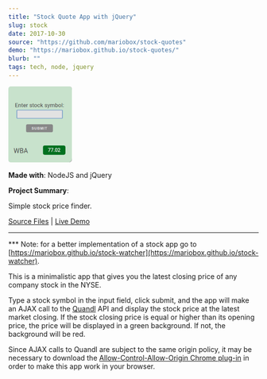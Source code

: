 ```yaml
---
title: "Stock Quote App with jQuery"
slug: stock	
date: 2017-10-30
source: "https://github.com/mariobox/stock-quotes"
demo: "https://mariobox.github.io/stock-quotes/"
blurb: ""
tags: tech, node, jquery
---
```


<img src="../img/stocks.png" style="border-radius: 5px;">

**Made with**: <i class="icon-nodejs"></i> NodeJS and <i class="icon-jquery"></i> jQuery

**Project Summary**: 

Simple stock price finder.

[Source Files](https://github.com/mariobox/stock-quotes) | [Live Demo](https://mariobox.github.io/stock-quotes/)<hr class="art" />

*** Note: for a better implementation of a stock app go to [https://mariobox.github.io/stock-watcher](https://mariobox.github.io/stock-watcher). 

This is a minimalistic app that gives you the latest closing price of any company stock in the NYSE. 

Type a stock symbol in the input field, click submit, and the app will make an AJAX call to the [Quandl](https://www.quandl.com/) API and display the stock price at the latest market closing. If the stock closing price is equal or higher than its opening price, the price will be displayed in a green background. If not, the background will be red.

Since AJAX calls to Quandl are subject to the same origin policy, it may be necessary to download the [Allow-Control-Allow-Origin Chrome plug-in](https://chrome.google.com/webstore/detail/allow-control-allow-origi/nlfbmbojpeacfghkpbjhddihlkkiljbi?hl=en) in order to make this app work in your browser.


